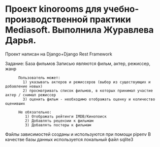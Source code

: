 # Проект kinorooms для учебно-производственной практики Mediasoft. Выполнила Журавлева Дарья.
Проект написан на Django+Django Rest Framework

Задание:
      База фильмов
      Записью являются фильм, актер, режиссер, жанр
          
          Пользователь может:  
            1) указывать актеров и режиссеров (выбор из существующих и добавление новых)
            2) просматривать список фильмов, в которых принимал участие актер / снимал режиссер
            3) оценить фильм - необходимо отображать оценку и количество оценивших
            
          Не обязательно:
             1) Отображать рейтинги IMDB/Кинопоиск
             2) Добавлять рецензии к фильмам
             3) Добавлять постеры к фильмам
             
Файлы зависимостей созданы и используются при помощи pipenv
В качестве базы данных используется локальный файл sqlite3
